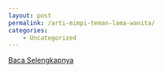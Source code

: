 ```yaml
---
layout: post
permalink: /arti-mimpi-teman-lama-wanita/
categories:
    - Uncategorized
---
```


[Baca Selengkapnya](/04)